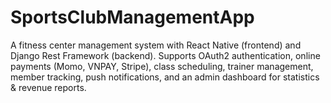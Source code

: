 # SportsClubManagementApp
A fitness center management system with React Native (frontend) and Django Rest Framework (backend). Supports OAuth2 authentication, online payments (Momo, VNPAY, Stripe), class scheduling, trainer management, member tracking, push notifications, and an admin dashboard for statistics &amp; revenue reports.
